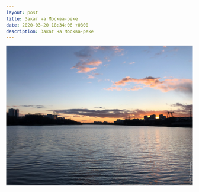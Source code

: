 ```yaml
---
layout: post
title: Закат на Москва-реке
date: 2020-03-20 18:34:06 +0300
description: Закат на Москва-реке
---
```


<img src="/assets/images/2020/03/2020-03-20_18-34-06_IMG_3118_web.jpg" class="img-fluid mx-auto d-block" alt="Закат на Москва-реке" />

